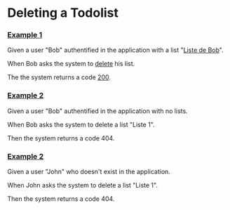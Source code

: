 # Deleting a Todolist

### [Example 1](- "deleting an existing list")

Given a user "Bob" authentified in the application with a list "[Liste de Bob](- "#list")".

When Bob asks the system to [delete](- "#result = deleteList(#list)") his list.

The the system returns a code [200](- "?=#result.code").

### [Example 2](- "deleting an invalid list")

Given a user "Bob" authentified in the application with no lists.

When Bob asks the system to delete a list "Liste 1".

Then the system returns a code 404.

### [Example 2](- "deleting a list with an invalid user")

Given a user "John" who doesn't exist in the application.

When John asks the system to delete a list "Liste 1".

Then the system returns a code 404.
